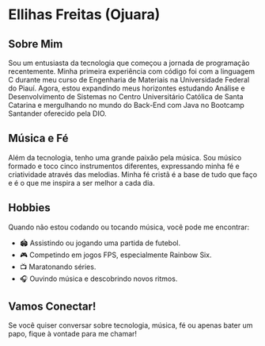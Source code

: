 # Ellihas Freitas (Ojuara)

## Sobre Mim
Sou um entusiasta da tecnologia que começou a jornada de programação recentemente. Minha primeira experiência com código foi com a linguagem C durante meu curso de Engenharia de Materiais na Universidade Federal do Piauí. Agora, estou expandindo meus horizontes estudando Análise e Desenvolvimento de Sistemas no Centro Universitário Católica de Santa Catarina e mergulhando no mundo do Back-End com Java no Bootcamp Santander oferecido pela DIO.

## Música e Fé
Além da tecnologia, tenho uma grande paixão pela música. Sou músico formado e toco cinco instrumentos diferentes, expressando minha fé e criatividade através das melodias. Minha fé cristã é a base de tudo que faço e é o que me inspira a ser melhor a cada dia.

## Hobbies
Quando não estou codando ou tocando música, você pode me encontrar:
- 🏟️ Assistindo ou jogando uma partida de futebol.
- 🎮 Competindo em jogos FPS, especialmente Rainbow Six.
- 📺 Maratonando séries.
- 🎧 Ouvindo música e descobrindo novos ritmos.

## Vamos Conectar!
Se você quiser conversar sobre tecnologia, música, fé ou apenas bater um papo, fique à vontade para me chamar!
